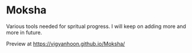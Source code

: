 # Moksha

Various tools needed for spritual progress. I will keep on adding more and more in future.

Preview at https://vigyanhoon.github.io/Moksha/
